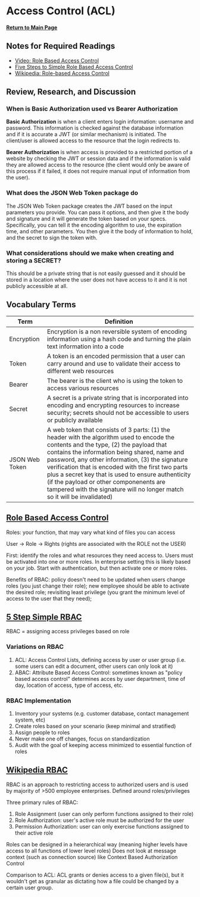 # Access Control (ACL)

**[Return to Main Page](https://annethor.github.io/reading-notes/)**

## Notes for Required Readings

- [Video: Role Based Access Control](#role-based-access-control)
- [Five Steps to Simple Role Based Access Control](#5-step-simple-rbac)
- [Wikipedia: Role-based Access Control](#wikipedia-rbac)

## Review, Research, and Discussion

### When is Basic Authorization used vs Bearer Authorization

**Basic Authorization** is when a client enters login information: username and password. This information is checked against the database information and if it is accurate a JWT (or similar mechanism) is initiated. The client/user is allowed access to the resource that the login redirects to.

**Bearer Authorization** is when access is provided to a restricted portion of a website by checking the JWT or session data and if the information is valid they are allowed access to the resource (the client would only be aware of this process if it failed, it does not require manual input of information from the user).

### What does the JSON Web Token package do

The JSON Web Token package creates the JWT based on the input parameters you provide. You can pass it options, and then give it the body and signature and it will generate the token based on your specs. Specifically, you can tell it the encoding algorithm to use, the expiration time, and other parameters. You then give it the body of information to hold, and the secret to sign the token with.

### What considerations should we make when creating and storing a SECRET?

This should be a private string that is not easily guessed and it should be stored in a location where the user does not have access to it and it is not publicly accessible at all.

## Vocabulary Terms

Term | Definition
---- | ----------
Encryption | Encryption is a non reversible system of encoding information using a hash code and turning the plain text information into a code
Token | A token is an encoded permission that a user can carry around and use to validate their access to different web resources
Bearer | The bearer is the client who is using the token to access various resources
Secret | A secret is a private string that is incorporated into encoding and encrypting resources to increase security; secrets should not be accessible to users or publicly available
JSON Web Token | A web token that consists of 3 parts: (1) the header with the algorithm used to encode the contents and the type, (2) the payload that contains the information being shared, name and password, any other information, (3) the signature verification that is encoded with the first two parts plus a secret key that is used to ensure authenticity (if the payload or other componenents are tampered with the signature will no longer match so it will be invalidated)

## [Role Based Access Control](https://www.youtube.com/watch?v=C4NP8Eon3cA)

Roles: your function, that may vary what kind of files you can access

User -> Role -> Rights (rights are associated with the ROLE not the USER)

First: identify the roles and what resources they need access to. Users must be activated into one or more roles. In enterprise setting this is likely based on your job. Start with authentication, but then activate one or more roles.

Benefits of RBAC: policy doesn't need to be updated when users change roles (you just change their role); new employee should be able to activate the desired role; revisiting least privilege (you grant the minimum level of access to the user that they need);

## [5 Step Simple RBAC](https://www.csoonline.com/article/3060780/5-steps-to-simple-role-based-access-control.html)

RBAC = assigning access privileges based on role

### Variations on RBAC

1. ACL: Access Control Lists, defining access by user or user group (i.e. some users can edit a document, other users can only look at it)
2. ABAC: Attribute Based Access Control: sometimes known as "policy based access control" determines acces by user department, time of day, location of access, type of access, etc. 

### RBAC Implementation

1. Inventory your systems (e.g. customer database, contact management system, etc)
2. Create roles based on your scenario (keep minimal and stratified)
3. Assign people to roles
4. Never make one off changes, focus on standardization
5. Audit with the goal of keeping access minimized to essential function of roles

## [Wikipedia RBAC](https://en.wikipedia.org/wiki/Role-based_access_control)

RBAC is an approach to restricting access to authorized users and is used by majority of >500 employee enterprises. Defined around roles/privileges

Three primary rules of RBAC:

1. Role Assignment (user can only perform functions assigned to their role)
2. Role Authorization: user's active role must be authorized for the user
3. Permission Authorization: user can only exercise functions assigned to their active role 

Roles can be designed in a heierarchical way (meaning higher levels have access to all functions of lower level roles)
Does not look at message context (such as connection source) like Context Based Authorization Control

Comparison to ACL: ACL grants or denies access to a given file(s), but it wouldn't get as granular as dictating how a file could be changed by a certain user group.
